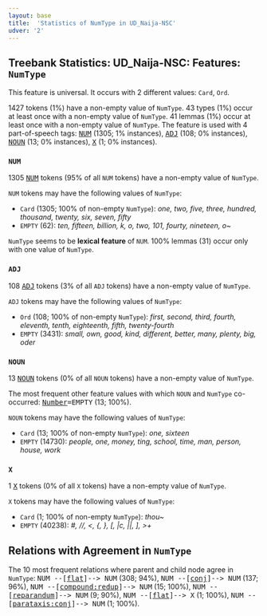 ```yaml
---
layout: base
title:  'Statistics of NumType in UD_Naija-NSC'
udver: '2'
---
```


## Treebank Statistics: UD_Naija-NSC: Features: `NumType`

This feature is universal.
It occurs with 2 different values: `Card`, `Ord`.

1427 tokens (1%) have a non-empty value of `NumType`.
43 types (1%) occur at least once with a non-empty value of `NumType`.
41 lemmas (1%) occur at least once with a non-empty value of `NumType`.
The feature is used with 4 part-of-speech tags: <tt><a href="pcm_nsc-pos-NUM.html">NUM</a></tt> (1305; 1% instances), <tt><a href="pcm_nsc-pos-ADJ.html">ADJ</a></tt> (108; 0% instances), <tt><a href="pcm_nsc-pos-NOUN.html">NOUN</a></tt> (13; 0% instances), <tt><a href="pcm_nsc-pos-X.html">X</a></tt> (1; 0% instances).

### `NUM`

1305 <tt><a href="pcm_nsc-pos-NUM.html">NUM</a></tt> tokens (95% of all `NUM` tokens) have a non-empty value of `NumType`.

`NUM` tokens may have the following values of `NumType`:

* `Card` (1305; 100% of non-empty `NumType`): <em>one, two, five, three, hundred, thousand, twenty, six, seven, fifty</em>
* `EMPTY` (62): <em>ten, fifteen, billion, k, o, two, 101, fourty, nineteen, o~</em>

`NumType` seems to be **lexical feature** of `NUM`. 100% lemmas (31) occur only with one value of `NumType`.

### `ADJ`

108 <tt><a href="pcm_nsc-pos-ADJ.html">ADJ</a></tt> tokens (3% of all `ADJ` tokens) have a non-empty value of `NumType`.

`ADJ` tokens may have the following values of `NumType`:

* `Ord` (108; 100% of non-empty `NumType`): <em>first, second, third, fourth, eleventh, tenth, eighteenth, fifth, twenty-fourth</em>
* `EMPTY` (3431): <em>small, own, good, kind, different, better, many, plenty, big, oder</em>

### `NOUN`

13 <tt><a href="pcm_nsc-pos-NOUN.html">NOUN</a></tt> tokens (0% of all `NOUN` tokens) have a non-empty value of `NumType`.

The most frequent other feature values with which `NOUN` and `NumType` co-occurred: <tt><a href="pcm_nsc-feat-Number.html">Number</a></tt><tt>=EMPTY</tt> (13; 100%).

`NOUN` tokens may have the following values of `NumType`:

* `Card` (13; 100% of non-empty `NumType`): <em>one, sixteen</em>
* `EMPTY` (14730): <em>people, one, money, ting, school, time, man, person, house, work</em>

### `X`

1 <tt><a href="pcm_nsc-pos-X.html">X</a></tt> tokens (0% of all `X` tokens) have a non-empty value of `NumType`.

`X` tokens may have the following values of `NumType`:

* `Card` (1; 100% of non-empty `NumType`): <em>thou~</em>
* `EMPTY` (40238): <em>#, //, <, {, }, [, |c, ||, ], >+</em>

## Relations with Agreement in `NumType`

The 10 most frequent relations where parent and child node agree in `NumType`:
<tt>NUM --[<tt><a href="pcm_nsc-dep-flat.html">flat</a></tt>]--> NUM</tt> (308; 94%),
<tt>NUM --[<tt><a href="pcm_nsc-dep-conj.html">conj</a></tt>]--> NUM</tt> (137; 96%),
<tt>NUM --[<tt><a href="pcm_nsc-dep-compound-redup.html">compound:redup</a></tt>]--> NUM</tt> (15; 100%),
<tt>NUM --[<tt><a href="pcm_nsc-dep-reparandum.html">reparandum</a></tt>]--> NUM</tt> (9; 90%),
<tt>NUM --[<tt><a href="pcm_nsc-dep-flat.html">flat</a></tt>]--> X</tt> (1; 100%),
<tt>NUM --[<tt><a href="pcm_nsc-dep-parataxis-conj.html">parataxis:conj</a></tt>]--> NUM</tt> (1; 100%).

